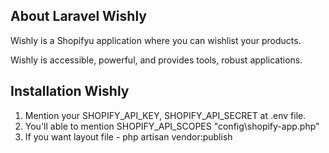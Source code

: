 
## About Laravel Wishly

Wishly is a Shopifyu application where you can wishlist your products. 

Wishly is accessible, powerful, and provides tools, robust applications.

## Installation Wishly

1. Mention your SHOPIFY_API_KEY, SHOPIFY_API_SECRET at .env file.
2. You'll able to mention SHOPIFY_API_SCOPES "config\shopify-app.php"
3. If you want layout file - php artisan vendor:publish


